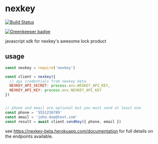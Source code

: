 # nexkey

[![Build Status](https://travis-ci.org/mreinstein/nexkey.svg?branch=master)](https://travis-ci.org/mreinstein/nexkey)

[![Greenkeeper badge](https://badges.greenkeeper.io/mreinstein/nexkey.svg)](https://greenkeeper.io/)

javascript sdk for nexkey's awesome lock product



## usage

```javascript
const nexkey = require('nexkey')

const client = nexkey({
  // api credentials from nexkey beta
  NEXKEY_API_SECRET: process.env.NEXKEY_API_KEY,
  NEXKEY_API_KEY: process.env.NEXKEY_API_KEY
})


// phone and email are optional but you must send at least one
const phone = '5551236789'
const email = 'john.doe@test.com'
const result = await client.sendKey({ phone, email })

```


see https://nexkey-beta.herokuapp.com/documentation for full details on the endpoints available.
